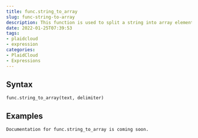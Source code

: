 ```yaml
---
title: func.string_to_array
slug: func-string-to-array
description: This function is used to split a string into array elements using supplied delimiter and optional null string
date: 2022-01-25T07:39:53
tags:
- plaidcloud
- expression
categories:
- PlaidCloud
- Expressions
---
```



## Syntax



```
func.string_to_array(text, delimiter)
```


## Examples



```
Documentation for func.string_to_array is coming soon.
```

